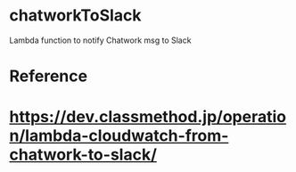 # chatworkToSlack
Lambda function to notify Chatwork msg to Slack

# Reference
https://dev.classmethod.jp/operation/lambda-cloudwatch-from-chatwork-to-slack/
=======
